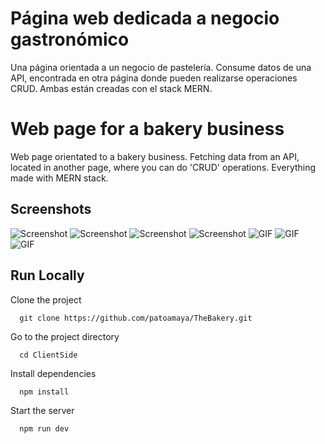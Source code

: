 
#  Página web dedicada a negocio gastronómico

Una página orientada a un negocio de pastelería. Consume datos de una API, encontrada en otra página donde pueden realizarse operaciones CRUD.
Ambas están creadas con el stack MERN.


# Web page for a bakery business

Web page orientated to a bakery business.
Fetching data from an API, located in another page, where you can do 'CRUD' operations.
Everything made with MERN stack.

## Screenshots

![Screenshot](https://asset.cloudinary.com/dx4qsxcb7/8daefbde87803d99b85453d948369327)
![Screenshot](https://asset.cloudinary.com/dx4qsxcb7/f3aad49838e0dec1ee52af5794e006d2)
![Screenshot](https://asset.cloudinary.com/dx4qsxcb7/63603826474643bc9cb5fd54dfb5e3f2)
![Screenshot](https://asset.cloudinary.com/dx4qsxcb7/f2b462985bc9f90e7526da332cc94545)
![GIF](https://drive.google.com/file/d/1PIctRl5rEYYEap5nfDhWTso8iYw2RaW5/view?usp=sharing)
![GIF](https://drive.google.com/file/d/1IUbbD2dwS5d0dGUN-Amb5xuRVIfAt6zo/view?usp=sharing)
![GIF](https://drive.google.com/file/d/1heJcVnSBHnaKrb9LJ01DPVVOHT9VI61G/view?usp=sharing)


## Run Locally

Clone the project

```npm
  git clone https://github.com/patoamaya/TheBakery.git
```

Go to the project directory

```npm
  cd ClientSide
```

Install dependencies

```bash
  npm install
```

Start the server

```bash
  npm run dev
```

